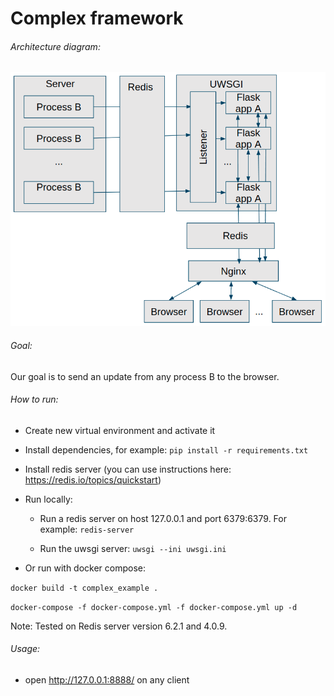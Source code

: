 # Complex framework

###### Architecture diagram:

![diagram](complex_framework_diagram.png)

###### Goal:
Our goal is to send an update from any process B to the browser.

###### How to run:

* Create new virtual environment and activate it

* Install dependencies, for example: `pip install -r requirements.txt`

* Install redis server (you can use instructions here: https://redis.io/topics/quickstart)

* Run locally:
    * Run a redis server on host 127.0.0.1 and port 6379:6379. For example: `redis-server`

    * Run the uwsgi server: `uwsgi --ini uwsgi.ini`

* Or run with docker compose:

`docker build -t complex_example .`

`docker-compose -f docker-compose.yml -f docker-compose.yml up -d`

Note: Tested on Redis server version 6.2.1 and 4.0.9. 

###### Usage:

* open http://127.0.0.1:8888/ on any client
